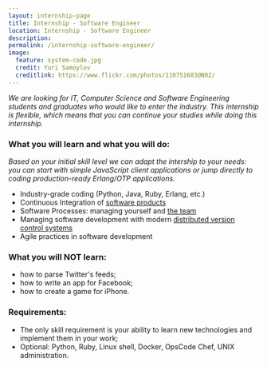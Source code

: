 ```yaml
---
layout: internship-page 
title: Internship - Software Engineer 
location: Internship - Software Engineer 
description:  
permalink: /internship-software-engineer/
image:
  feature: system-code.jpg 
  credit: Yuri Samoylov 
  creditlink: https://www.flickr.com/photos/110751683@N02/
---
```


*We are looking for IT, Computer Science and Software Engineering students and graduates who would like to enter the industry. This internship is flexible, which means that you can continue your studies while doing this internship.*

### What you will learn and what you will do:

*Based on your initial skill level we can adapt the intership to your needs: you can start with simple JavaScript client applications or jump directly to coding production-ready Erlang/OTP applications.*

*   Industry-grade coding (Python, Java, Ruby, Erlang, etc.)
*   Continuous Integration of [software products](http://tunnll.com)
*   Software Processes: managing yourself and [the team](/)
*   Managing software development with modern [distributed version control systems](http://en.wikipedia.org/wiki/Git_(software))
*   Agile practices in software development

### What you will NOT learn:

*   how to parse Twitter's feeds;
*   how to write an app for Facebook;
*   how to create a game for iPhone.

### Requirements:

*   The only skill requirement is your ability to learn new technologies and implement them in your work;
*   Optional: Python, Ruby, Linux shell, Docker, OpsCode Chef, UNIX administration.



 
